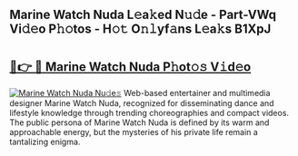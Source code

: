 ## Marine Watch Nuda L𝚎a𝚔ed N𝚞𝚍e - Part-VWq Vi𝚍𝚎o P𝚑𝚘tos - H𝚘𝚝 O𝚗𝚕yf𝚊ns L𝚎a𝚔s B1XpJ

# <h2><a href="http://kf3m7x.oniu.top/?m=Marine+Watch+Nuda">🔗👉 🔴 Marine Watch Nuda P𝚑ot𝚘𝚜 V𝚒d𝚎o</a></h2>

[![Marine Watch Nuda Nu𝚍e𝚜](https://i.imgur.com/0qMVB7G.gif)](http://kf3m7x.oniu.top/?m=Marine+Watch+Nuda)
Web-based entertainer and multimedia designer Marine Watch Nuda, recognized for disseminating dance and lifestyle knowledge through trending choreographies and compact videos. The public persona of Marine Watch Nuda is defined by its warm and approachable energy, but the mysteries of his private life remain a tantalizing enigma.  
